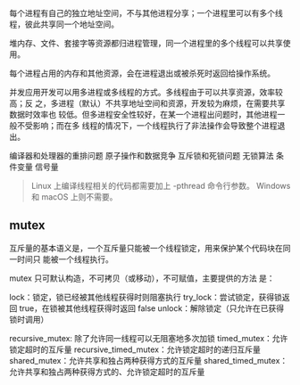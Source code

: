 

每个进程有自己的独立地址空间，不与其他进程分享；一个进程里可以有多个线程，彼此共享同一个地址空间。



堆内存、文件、套接字等资源都归进程管理，同一个进程里的多个线程可以共享使用。

每个进程占用的内存和其他资源，会在进程退出或被杀死时返回给操作系统。

并发应用开发可以用多进程或多线程的方式。多线程由于可以共享资源，效率较高；反
之，多进程（默认）不共享地址空间和资源，开发较为麻烦，在需要共享数据时效率也
较低。但多进程安全性较好，在某一个进程出问题时，其他进程一般不受影响；而在多
线程的情况下，一个线程执行了非法操作会导致整个进程退出。

编译器和处理器的重排问题
原子操作和数据竞争
互斥锁和死锁问题
无锁算法
条件变量
信号量


> Linux 上编译线程相关的代码都需要加上 -pthread 命令行参数。
> Windows 和 macOS 上则不需要。


## mutex
互斥量的基本语义是，一个互斥量只能被一个线程锁定，用来保护某个代码块在同一时间只
能被一个线程执行。

mutex 只可默认构造，不可拷贝（或移动），不可赋值，主要提供的方法
是：

lock：锁定，锁已经被其他线程获得时则阻塞执行
try_lock：尝试锁定，获得锁返回 true，在锁被其他线程获得时返回 false
unlock：解除锁定（只允许在已获得锁时调用）

recursive_mutex: 除了允许同一线程可以无阻塞地多次加锁
timed_mutex：允许锁定超时的互斥量
recursive_timed_mutex：允许锁定超时的递归互斥量
shared_mutex：允许共享和独占两种获得方式的互斥量
shared_timed_mutex：允许共享和独占两种获得方式的、允许锁定超时的互斥量



